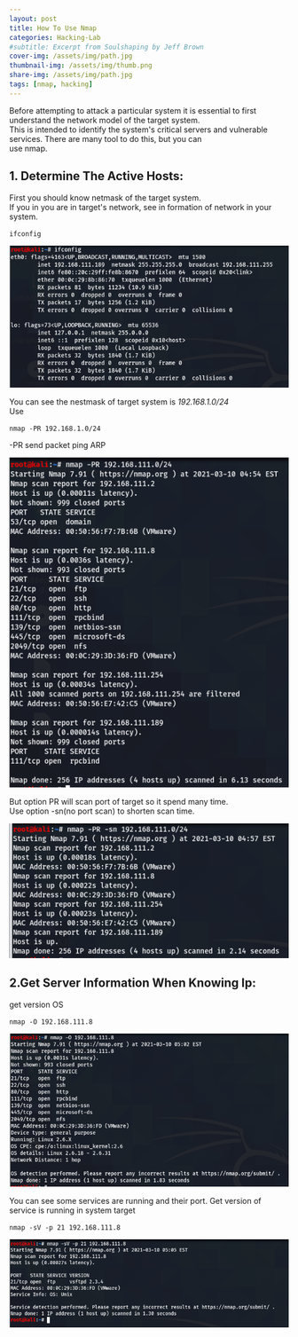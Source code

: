 ```yaml
---
layout: post
title: How To Use Nmap
categories: Hacking-Lab
#subtitle: Excerpt from Soulshaping by Jeff Brown
cover-img: /assets/img/path.jpg
thumbnail-img: /assets/img/thumb.png
share-img: /assets/img/path.jpg
tags: [nmap, hacking]
---
```

Before attempting to attack a particular system it is essential to first understand the network model of the target system.  
This is intended to identify the system's critical servers and vulnerable services. There are many tool to do this, but you can  
use nmap.  
## 1. Determine The Active Hosts:  
First you should know netmask of the target system.  
If you in you are in target's network, see in formation of network in your system.  
```
ifconfig  
```  
![](/assets/img/How-To-Use-Nmap/ifconfig.png)  

You can see the nestmask of target system is *192.168.1.0/24*  
Use  
```
nmap -PR 192.168.1.0/24
```  
-PR send packet ping ARP  

![](/assets/img/How-To-Use-Nmap/nmap-PR.png) 

But option PR will scan port of target so it spend many time.  
Use option -sn(no port scan) to shorten scan time.  

![](/assets/img/How-To-Use-Nmap/nmap-PR-sn.png)  
## 2.Get Server Information When Knowing Ip:  

get version OS  
```
nmap -O 192.168.111.8
```   
![](/assets/img/How-To-Use-Nmap/nmap-O.png)  

You can see some services are running and their port.
Get version of service is running in system target   
```
nmap -sV -p 21 192.168.111.8
```  

![](/assets/img/How-To-Use-Nmap/nmap-sV-p.png)  
